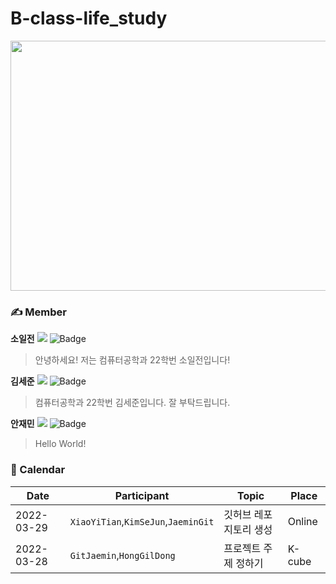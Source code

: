 # B-class-life_study
<img src="https://user-images.githubusercontent.com/101861731/160595087-cd20d4c2-8600-4d0b-8664-407110effe48.jpg" width="1000" height="400"/>

### ✍️ Member
**소일전**
<a href="https://github.com/sevenxyt48"><img src="https://img.shields.io/github/followers/sevenxyt48?label=XIAO YITIAN&style=social"/></a>
![Badge](https://img.shields.io/badge/email-sevenxyt48%40gmail.com-green)
> 안녕하세요! 저는 컴퓨터공학과 22학번 소일전입니다!

**김세준**
<a href="https://github.com/SettleKim"><img src="https://img.shields.io/github/followers/SettleKim?label=SettleKim&style=social"/></a>
![Badge](https://img.shields.io/badge/email-ggsejun777@naver.com-blue)
> 컴퓨터공학과 22학번 김세준입니다. 잘 부탁드립니다.

**안재민**
<a href="https://github.com/anjm1020"><img src="https://img.shields.io/github/followers/anjm1020?label=AnGit&style=social"/></a>
![Badge](https://img.shields.io/badge/email-anjm1020%40gmail.com-red)
> Hello World!

### 📆 Calendar
|Date |Participant|Topic|Place|
|--|--|--|--|
|2022-03-29|`XiaoYiTian`,`KimSeJun`,`JaeminGit`| 깃허브 레포지토리 생성|Online|
|2022-03-28|`GitJaemin`,`HongGilDong`| 프로젝트 주제 정하기 |K-cube|
